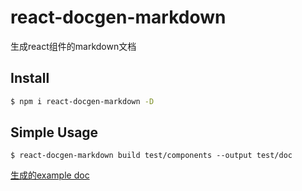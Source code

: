 # react-docgen-markdown

生成react组件的markdown文档

## Install

```bash
$ npm i react-docgen-markdown -D
```

## Simple Usage

```
$ react-docgen-markdown build test/components --output test/doc
```

[生成的example doc](./test/doc/TestComponent.md)